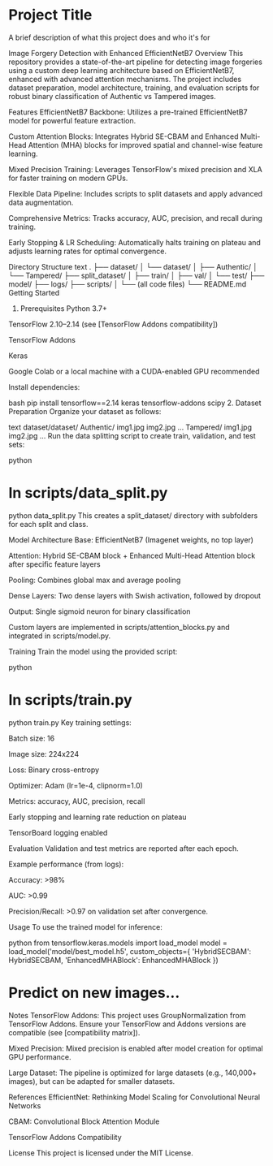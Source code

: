 
# Project Title

A brief description of what this project does and who it's for

Image Forgery Detection with Enhanced EfficientNetB7
Overview
This repository provides a state-of-the-art pipeline for detecting image forgeries using a custom deep learning architecture based on EfficientNetB7, enhanced with advanced attention mechanisms. The project includes dataset preparation, model architecture, training, and evaluation scripts for robust binary classification of Authentic vs Tampered images.

Features
EfficientNetB7 Backbone: Utilizes a pre-trained EfficientNetB7 model for powerful feature extraction.

Custom Attention Blocks: Integrates Hybrid SE-CBAM and Enhanced Multi-Head Attention (MHA) blocks for improved spatial and channel-wise feature learning.

Mixed Precision Training: Leverages TensorFlow's mixed precision and XLA for faster training on modern GPUs.

Flexible Data Pipeline: Includes scripts to split datasets and apply advanced data augmentation.

Comprehensive Metrics: Tracks accuracy, AUC, precision, and recall during training.

Early Stopping & LR Scheduling: Automatically halts training on plateau and adjusts learning rates for optimal convergence.

Directory Structure
text
.
├── dataset/
│   └── dataset/
│       ├── Authentic/
│       └── Tampered/
├── split_dataset/
│   ├── train/
│   ├── val/
│   └── test/
├── model/
├── logs/
├── scripts/
│   └── (all code files)
└── README.md
Getting Started
1. Prerequisites
Python 3.7+

TensorFlow 2.10–2.14 (see [TensorFlow Addons compatibility])

TensorFlow Addons

Keras

Google Colab or a local machine with a CUDA-enabled GPU recommended

Install dependencies:

bash
pip install tensorflow==2.14 keras tensorflow-addons scipy
2. Dataset Preparation
Organize your dataset as follows:

text
dataset/dataset/
    Authentic/
        img1.jpg
        img2.jpg
        ...
    Tampered/
        img1.jpg
        img2.jpg
        ...
Run the data splitting script to create train, validation, and test sets:

python
# In scripts/data_split.py
python data_split.py
This creates a split_dataset/ directory with subfolders for each split and class.

Model Architecture
Base: EfficientNetB7 (Imagenet weights, no top layer)

Attention: Hybrid SE-CBAM block + Enhanced Multi-Head Attention block after specific feature layers

Pooling: Combines global max and average pooling

Dense Layers: Two dense layers with Swish activation, followed by dropout

Output: Single sigmoid neuron for binary classification

Custom layers are implemented in scripts/attention_blocks.py and integrated in scripts/model.py.

Training
Train the model using the provided script:

python
# In scripts/train.py
python train.py
Key training settings:

Batch size: 16

Image size: 224x224

Loss: Binary cross-entropy

Optimizer: Adam (lr=1e-4, clipnorm=1.0)

Metrics: accuracy, AUC, precision, recall

Early stopping and learning rate reduction on plateau

TensorBoard logging enabled

Evaluation
Validation and test metrics are reported after each epoch.

Example performance (from logs):

Accuracy: >98%

AUC: >0.99

Precision/Recall: >0.97 on validation set after convergence.

Usage
To use the trained model for inference:

python
from tensorflow.keras.models import load_model
model = load_model('model/best_model.h5', custom_objects={
    'HybridSECBAM': HybridSECBAM,
    'EnhancedMHABlock': EnhancedMHABlock
})
# Predict on new images...
Notes
TensorFlow Addons: This project uses GroupNormalization from TensorFlow Addons. Ensure your TensorFlow and Addons versions are compatible (see [compatibility matrix]).

Mixed Precision: Mixed precision is enabled after model creation for optimal GPU performance.

Large Dataset: The pipeline is optimized for large datasets (e.g., 140,000+ images), but can be adapted for smaller datasets.

References
EfficientNet: Rethinking Model Scaling for Convolutional Neural Networks

CBAM: Convolutional Block Attention Module

TensorFlow Addons Compatibility

License
This project is licensed under the MIT License.
